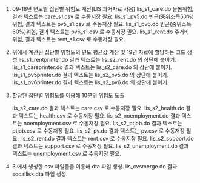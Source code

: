 1. 09-18년 년도별 집단별 위험도 계산(LIS 과거자료 사용)
   lis_s1_care.do 돌봄위험,              결과 텍스트는 care_s1.csv 로 수동저장 필요.
   lis_s1_pv5.do  빈곤(중위소득50%)위험, 결과 텍스트는 pv5_s1.csv  로 수동저장 필요.
   lis_s1_pv6.do  빈곤(중위소득60%)위험, 결과 텍스트는 pv6_s1.csv  로 수동저장 필요.
   lis_s1_rent.do 주거비 위험,           결과 텍스트는 rent_s1.csv 로 수동저장 필요.

2. 위에서 계산된 집단별 위험도의 년도 평균값 계산 및 19년 자료에 할당하는 코드 생성
   lis_s1_rentprinter.do 결과 텍스트는 lis_s2_rent.do 의 상단에 붙이기.
   lis_s1_careprinter.do 결과 텍스트는 lis_s2_care.do 의 상단에 붙이기.
   lis_s1_pv5printer.do  결과 텍스트는 lis_s2_pv5.do  의 상단에 붙이기.
   lis_s1_pv6printer.do  결과 텍스트는 lis_s2_pv6.do  의 상단에 붙이기.

3. 할당된 집단별 위험도를 이용해 10분위 위험도 도출

   lis_s2_care.do         결과 텍스트는 care.csv         로 수동저장 필요.
   lis_s2_health.do       결과 텍스트는 health.csv       로 수동저장 필요.
   lis_s2_noemployment.do 결과 텍스트는 noemployment.csv 로 수동저장 필요.
   lis_s2_ptjob.do        결과 텍스트는 ptjob.csv        로 수동저장 필요.
   lis_s2_pv.do           결과 텍스트는 pv.csv           로 수동저장 필요.
   lis_s2_rent.do         결과 텍스트는 rent.csv         로 수동저장 필요.
   lis_s2_support.do      결과 텍스트는 support.csv      로 수동저장 필요.
   lis_s2_unemployment.do 결과 텍스트는 unemployment.csv 로 수동저장 필요.

4. 3.에서 생성한 csv 파일들을 이용해 dta 파일 생성.
    lis_cvsmerge.do 결과 socailisk.dta 파일 생성.
